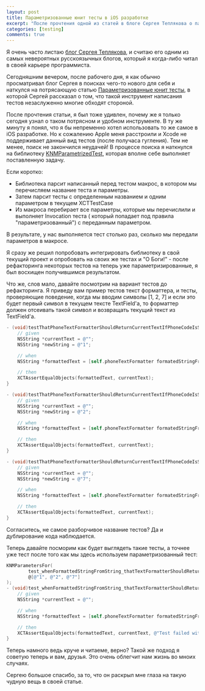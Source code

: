```yaml
---
layout: post
title: Параметризованные юнит тесты в iOS разработке
excerpt: "После прочтения одной из статей в блоге Сергея Теплякова о параметризованных юнит тестах - я был восхищен данным инструментом и решил попробовать в среде Objective-C."
categories: [testing]
comments: true
---
```


Я очень часто листаю [блог Сергея Теплякова](http://sergeyteplyakov.blogspot.ru/), и считаю его одним из самых невероятных русскоязычных блогов, который я когда-либо читал в своей карьере программиста. 

Сегодняшним вечером, после рабочего дня, я как обычно просматривал блог Сергея в поисках чего-то нового для себя и наткулся на потрясающую статью [Параметризованные юнит тесты](http://sergeyteplyakov.blogspot.ru/2012/08/blog-post_28.html), в которой Сергей рассказал о том, что такой инструмент написания тестов незаслуженно многие обходят стороной.

После прочтения статьи, я был тоже удивлен, почему же я только сегодня узнал о таком потрясном и удобном инструменте. В ту же минуту я понял, что я бы непременно хотел использовать то же самое в iOS разработке. Но к сожалению Apple меня расстроили и Xcode не поддерживает данный вид тестов (после получаса гугления). Тем не менее, поиск не закончился неудачей! В процессе поиска я наткнулся на библиотеку [KNMParametrizedTest](https://github.com/konoma/xctest-parametrized-tests), которая вполне себе выполняет поставленную задачу. 

Если коротко: 

* Библиотека парсит написанный перед тестом макрос, в котором мы перечисляем название теста и параметры.
* Затем парсит тесты с определенным названием и одним параметром в текущем XCTTestCase
* Из макроса перебирает все параметры, которые мы перечислили и выполняет Invocation теста ( который попадает под правила "параметризованный") с переданным параметром.

В результате, у нас выполняется тест столько раз, сколько мы передали параметров в макросе.

Я сразу же решил попробовать интегрировать библиотеку в свой текущий проект и опробовать на своих же тестах и "О Боги!" - после рефакторинга некоторых тестов на теперь уже параметризированные, я был восхищен получившимся результатом.

Что же, слов мало, давайте посмотрим на вариант тестов до рефакторинга. Я приведу вам пример тестов текст форматтера, и тесты, проверяющие поведение, когда мы вводим символы [1, 2, 7] и если это будет первый символ в текущем тексте TextField'а, то форматтер должен отсеивать такой символ и возвращать текущий текст из TextField'a. 

```objective-c
- (void)testThatPhoneTextFormatterShouldReturnCurrentTextIfPhoneCodeIsStartFrom1 {
    // given
    NSString *currentText = @"";
    NSString *newString = @"1";

    // when
    NSString *formattedText = [self.phoneTextFormatter formatedStringFromString:newString currentText:currentText range:NSMakeRange(0, 0)];

    // then
    XCTAssertEqualObjects(formattedText, currentText);
}

- (void)testThatPhoneTextFormatterShouldReturnCurrentTextIfPhoneCodeIsStartFrom2 {
    // given
    NSString *currentText = @"";
    NSString *newString = @"2";

    // when
    NSString *formattedText = [self.phoneTextFormatter formatedStringFromString:newString currentText:currentText range:NSMakeRange(0, 0)];

    // then
    XCTAssertEqualObjects(formattedText, currentText);
}

- (void)testThatPhoneTextFormatterShouldReturnCurrentTextIfPhoneCodeIsStartFrom7 {
    // given
    NSString *currentText = @"";
    NSString *newString = @"7";

    // when
    NSString *formattedText = [self.phoneTextFormatter formatedStringFromString:newString currentText:currentText range:NSMakeRange(0, 0)];

    // then
    XCTAssertEqualObjects(formattedText, currentText);
}
```

Согласитесь, не самое разборчивое название тестов? Да и дублирование кода наблюдается.

Теперь давайте посморим как будет выглядеть такие тесты, а точнее уже тест после того как мы здесь используем параметризованный тест:

```objective-c
KNMParametersFor(
        test_whenFormattedStringFromString_thatTextFormatterShouldReturnCurrentText_withCurrentEmptyText_andWithTestValue,
        @[@"1", @"2", @"7"]
);
- (void)test_whenFormattedStringFromString_thatTextFormatterShouldReturnCurrentText_withCurrentEmptyText_andWithTestValue:(NSString *)testValue {
    // given
    NSString *currentText = @"";

    // when
    NSString *formattedText = [self.phoneTextFormatter formatedStringFromString:testValue currentText:currentText range:NSMakeRange(0, 0)];

    // then
    XCTAssertEqualObjects(formattedText, currentText, @"Test failed with test value: %@", testValue);
}
```

Теперь намного ведь круче и читаеме, верно? Такой же подход я советую теперь и вам, друзья. Это очень облегчит нам жизнь во мноих случаях.

Сергею большое спасибо, за то, что он раскрыл мне глаза на такую чудную вещь в своей статье.
